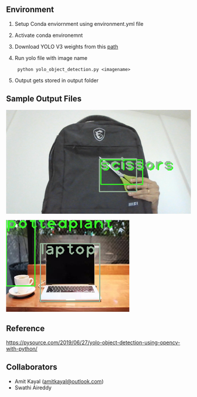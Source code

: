 ## Environment
1. Setup Conda enviornment using environment.yml file
2. Activate conda environemnt 
3. Download YOLO V3 weights from this [path](https://pjreddie.com/media/files/yolov3.weights)
4. Run yolo file with image name 
               

        python yolo_object_detection.py <imagename>
6. Output gets stored in output folder

## Sample Output Files

![im](https://github.com/amitkml/Transformer-DeepLearning/blob/main/Session-11-Yolo-ObjDetection/OpenCV_YOLOV3/output/bag_scissors_output.png?raw=true)

![im](https://github.com/amitkml/Transformer-DeepLearning/blob/main/Session-11-Yolo-ObjDetection/OpenCV_YOLOV3/output/laptop_output.png?raw=true)

## Reference

https://pysource.com/2019/06/27/yolo-object-detection-using-opencv-with-python/ </br>


## Collaborators
- Amit Kayal (amitkayal@outlook.com)
- Swathi Aireddy

